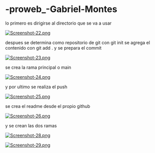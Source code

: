 # -proweb_-Gabriel-Montes
lo primero es dirigirse al directorio que se va a usar

[![Screenshot-22.png](https://i.postimg.cc/6Qc2RZkb/Screenshot-22.png)](https://postimg.cc/DWWw3Sy1)

despues se determina como repositorio de git con git init
se agrega el contenido con git add .
y se prepara el commit

[![Screenshot-23.png](https://i.postimg.cc/P5hm01kK/Screenshot-23.png)](https://postimg.cc/mtXzHzkF)

se crea la rama principal o main

[![Screenshot-24.png](https://i.postimg.cc/HxBYsDJV/Screenshot-24.png)](https://postimg.cc/5YQdnrSV)

y por ultimo se realiza el push

[![Screenshot-25.png](https://i.postimg.cc/HLPmf0Fy/Screenshot-25.png)](https://postimg.cc/CZD988hh)

se crea el readme desde el propio github

[![Screenshot-26.png](https://i.postimg.cc/tRB38sgH/Screenshot-26.png)](https://postimg.cc/nMQ9Dc7d)

y se crean las dos ramas

[![Screenshot-28.png](https://i.postimg.cc/vTGcmtHZ/Screenshot-28.png)](https://postimg.cc/R6bMsfHk)

[![Screenshot-29.png](https://i.postimg.cc/6Q5KTbCS/Screenshot-29.png)](https://postimg.cc/LJ7wbTCB)
